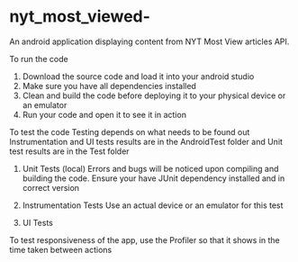 # nyt_most_viewed-
An android application displaying content from NYT Most View articles API.

To run the code
1. Download the source code and load it into your android studio
2. Make sure you have all dependencies installed
3. Clean and build the code before deploying it to your physical device or an emulator
4. Run your code and open it to see it in action

To test the code
Testing depends on what needs to be found out
Instrumentation and UI tests results are in the AndroidTest folder and Unit test results are in the Test folder

1) Unit Tests (local)
Errors and bugs will be noticed upon compiling and building the code. Ensure your have JUnit dependency installed and in correct version

2) Instrumentation Tests
Use an actual device or an emulator for this test 
3) UI Tests

To test responsiveness of the app, use the Profiler so that it shows in the time taken between actions
